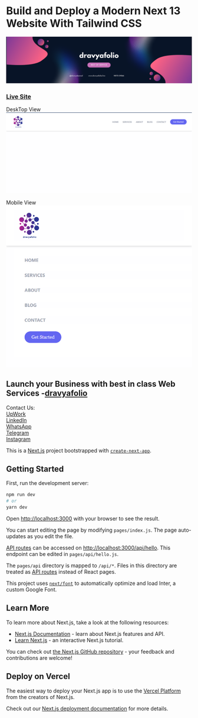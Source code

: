 # Build and Deploy a Modern Next 13 Website With Tailwind CSS

![Its dravyafolio](./public/dravyabanner.png)
### [Live Site](https://alphaheader.netlify.com/)

DeskTop View  
![Header](./public/img.png)

Mobile View
![Header](./public/img1.png)

## Launch your Business with best in class Web Services -[dravyafolio](https://www.dravyafolio.me)

Contact Us:  
[UpWork](https://www.upwork.com/workwith/dravya)  
[LinkedIn](https://linkedin.com/in/dravyabansal)  
 [WhatsApp](https://wa.me/919817059266)  
 [Telegram](https://t.me/dravyabansal)  
 [Instagram](https://instagram.com/dravyabansal)



This is a [Next.js](https://nextjs.org/) project bootstrapped with [`create-next-app`](https://github.com/vercel/next.js/tree/canary/packages/create-next-app).

## Getting Started

First, run the development server:

```bash
npm run dev
# or
yarn dev
```

Open [http://localhost:3000](http://localhost:3000) with your browser to see the result.

You can start editing the page by modifying `pages/index.js`. The page auto-updates as you edit the file.

[API routes](https://nextjs.org/docs/api-routes/introduction) can be accessed on [http://localhost:3000/api/hello](http://localhost:3000/api/hello). This endpoint can be edited in `pages/api/hello.js`.

The `pages/api` directory is mapped to `/api/*`. Files in this directory are treated as [API routes](https://nextjs.org/docs/api-routes/introduction) instead of React pages.

This project uses [`next/font`](https://nextjs.org/docs/basic-features/font-optimization) to automatically optimize and load Inter, a custom Google Font.

## Learn More

To learn more about Next.js, take a look at the following resources:

- [Next.js Documentation](https://nextjs.org/docs) - learn about Next.js features and API.
- [Learn Next.js](https://nextjs.org/learn) - an interactive Next.js tutorial.

You can check out [the Next.js GitHub repository](https://github.com/vercel/next.js/) - your feedback and contributions are welcome!

## Deploy on Vercel

The easiest way to deploy your Next.js app is to use the [Vercel Platform](https://vercel.com/new?utm_medium=default-template&filter=next.js&utm_source=create-next-app&utm_campaign=create-next-app-readme) from the creators of Next.js.

Check out our [Next.js deployment documentation](https://nextjs.org/docs/deployment) for more details.
